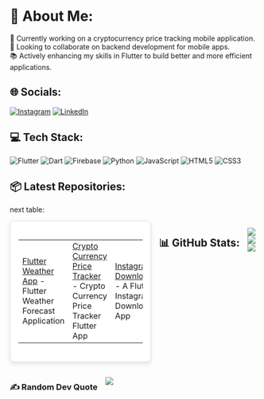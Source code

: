 # 💫 About Me:
🚀 Currently working on a cryptocurrency price tracking mobile application.<br>🤝 Looking to collaborate on backend development for mobile apps.<br>📚 Actively enhancing my skills in Flutter to build better and more efficient applications.

## 🌐 Socials:
[![Instagram](https://img.shields.io/badge/Instagram-%23E4405F.svg?logo=Instagram&logoColor=white)](https://instagram.com/myname) [![LinkedIn](https://img.shields.io/badge/LinkedIn-%230077B5.svg?logo=linkedin&logoColor=white)](https://linkedin.com/in/myname)

## 💻 Tech Stack:
![Flutter](https://img.shields.io/badge/Flutter-%2302569B.svg?style=plastic&logo=Flutter&logoColor=white) ![Dart](https://img.shields.io/badge/dart-%230175C2.svg?style=plastic&logo=dart&logoColor=white) ![Firebase](https://img.shields.io/badge/firebase-%23039BE5.svg?style=plastic&logo=firebase) ![Python](https://img.shields.io/badge/python-3670A0?style=plastic&logo=python&logoColor=ffdd54) ![JavaScript](https://img.shields.io/badge/javascript-%23323330.svg?style=plastic&logo=javascript&logoColor=%23F7DF1E) ![HTML5](https://img.shields.io/badge/html5-%23E34F26.svg?style=plastic&logo=html5&logoColor=white) ![CSS3](https://img.shields.io/badge/css3-%231572B6.svg?style=plastic&logo=css3&logoColor=white)

## 📦 Latest Repositories:

next table:
<div style="display: flex; flex-wrap: wrap; gap: 16px;">

  <!-- Card 1 -->
  <div style="border: 1px solid #ddd; border-radius: 8px; padding: 16px; width: 250px; height: 250px; box-shadow: 0 4px 8px rgba(0,0,0,0.1); display: flex; flex-direction: column; justify-content: center; align-items: center; background-color: #fff;">
     <table align="center">
        <tr>
            <td><a href="https://github.com/AbdollahRasti/flutter-weather-app">Flutter Weather App</a> - Flutter Weather Forecast Application</td>
            <td><a href="https://github.com/AbdollahRasti/crypto-currency-mobile-app">Crypto Currency Price Tracker</a> - Crypto Currency Price Tracker Flutter App</td>
            <td><a href="https://github.com/AbdollahRasti/instagram-downloader">Instagram Downloader</a> - A Flutter Instagram Downloader App</td>
        </tr>
    </table>

</div>




## 📊 GitHub Stats:
![](https://github-readme-stats.vercel.app/api?username=AbdollahRasti&theme=dark&hide_border=false&include_all_commits=false&count_private=false)<br/>
![](https://github-readme-streak-stats.herokuapp.com/?user=AbdollahRasti&theme=dark&hide_border=false)<br/>
![](https://github-readme-stats.vercel.app/api/top-langs/?username=AbdollahRasti&theme=dark&hide_border=false&include_all_commits=false&count_private=false&layout=compact)

### ✍️ Random Dev Quote
![](https://quotes-github-readme.vercel.app/api?type=horizontal&theme=radical)

<!-- Proudly created with GPRM ( https://gprm.itsvg.in ) -->
